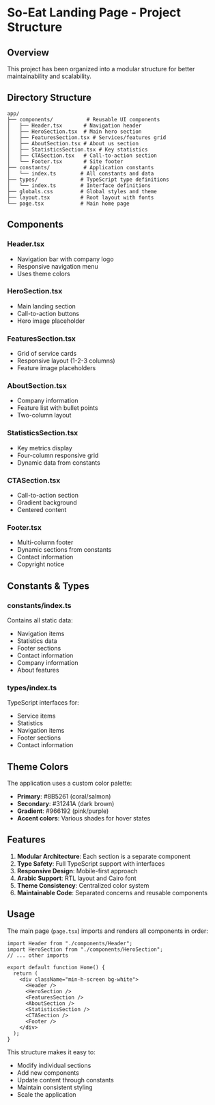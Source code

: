# So-Eat Landing Page - Project Structure

## Overview

This project has been organized into a modular structure for better maintainability and scalability.

## Directory Structure

```
app/
├── components/           # Reusable UI components
│   ├── Header.tsx       # Navigation header
│   ├── HeroSection.tsx  # Main hero section
│   ├── FeaturesSection.tsx # Services/features grid
│   ├── AboutSection.tsx # About us section
│   ├── StatisticsSection.tsx # Key statistics
│   ├── CTASection.tsx   # Call-to-action section
│   └── Footer.tsx       # Site footer
├── constants/           # Application constants
│   └── index.ts        # All constants and data
├── types/              # TypeScript type definitions
│   └── index.ts        # Interface definitions
├── globals.css         # Global styles and theme
├── layout.tsx          # Root layout with fonts
└── page.tsx            # Main home page
```

## Components

### Header.tsx

- Navigation bar with company logo
- Responsive navigation menu
- Uses theme colors

### HeroSection.tsx

- Main landing section
- Call-to-action buttons
- Hero image placeholder

### FeaturesSection.tsx

- Grid of service cards
- Responsive layout (1-2-3 columns)
- Feature image placeholders

### AboutSection.tsx

- Company information
- Feature list with bullet points
- Two-column layout

### StatisticsSection.tsx

- Key metrics display
- Four-column responsive grid
- Dynamic data from constants

### CTASection.tsx

- Call-to-action section
- Gradient background
- Centered content

### Footer.tsx

- Multi-column footer
- Dynamic sections from constants
- Contact information
- Copyright notice

## Constants & Types

### constants/index.ts

Contains all static data:

- Navigation items
- Statistics data
- Footer sections
- Contact information
- Company information
- About features

### types/index.ts

TypeScript interfaces for:

- Service items
- Statistics
- Navigation items
- Footer sections
- Contact information

## Theme Colors

The application uses a custom color palette:

- **Primary**: #8B5261 (coral/salmon)
- **Secondary**: #31241A (dark brown)
- **Gradient**: #966192 (pink/purple)
- **Accent colors**: Various shades for hover states

## Features

1. **Modular Architecture**: Each section is a separate component
2. **Type Safety**: Full TypeScript support with interfaces
3. **Responsive Design**: Mobile-first approach
4. **Arabic Support**: RTL layout and Cairo font
5. **Theme Consistency**: Centralized color system
6. **Maintainable Code**: Separated concerns and reusable components

## Usage

The main page (`page.tsx`) imports and renders all components in order:

```tsx
import Header from "./components/Header";
import HeroSection from "./components/HeroSection";
// ... other imports

export default function Home() {
  return (
    <div className="min-h-screen bg-white">
      <Header />
      <HeroSection />
      <FeaturesSection />
      <AboutSection />
      <StatisticsSection />
      <CTASection />
      <Footer />
    </div>
  );
}
```

This structure makes it easy to:

- Modify individual sections
- Add new components
- Update content through constants
- Maintain consistent styling
- Scale the application
